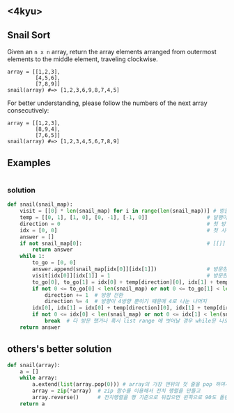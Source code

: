 ## <4kyu>

## Snail Sort

Given an `n x n` array, return the array elements arranged from outermost elements to the middle element, traveling clockwise.

```
array = [[1,2,3],
         [4,5,6],
         [7,8,9]]
snail(array) #=> [1,2,3,6,9,8,7,4,5]
```

For better understanding, please follow the numbers of the next array consecutively:

```
array = [[1,2,3],
         [8,9,4],
         [7,6,5]]
snail(array) #=> [1,2,3,4,5,6,7,8,9]
```

## Examples

```

```

### solution

```python
def snail(snail_map):
    visit = [[0] * len(snail_map) for i in range(len(snail_map))] # 방문체크 하는 행렬만들기
    temp = [[0, 1], [1, 0], [0, -1], [-1, 0]]                   # 달팽이 무늬는 항상 우, 하, 좌, 상 으로 움직인다.
    direction = 0                                               # 첫 방향은 항상 우(temp[direction])
    idx = [0, 0]                                                # 첫 시작
    answer = []
    if not snail_map[0]:                                        # [[]] 이라면 [] 리턴
        return answer
    while 1:
        to_go = [0, 0]
        answer.append(snail_map[idx[0]][idx[1]])                # 방문한 자리 숫자 append
        visit[idx[0]][idx[1]] = 1                               # 방문한 자리 체크
        to_go[0], to_go[1] = idx[0] + temp[direction][0], idx[1] + temp[direction][1] # 그 다음으로 방문 할 곳 
        if not 0 <= to_go[0] < len(snail_map) or not 0 <= to_go[1] < len(snail_map) or visit[to_go[0]][to_go[1]]:  # 방문 할 수 있는 자리 체크 방문 할 수 없다면 방향 전환
            direction += 1  # 방향 전환
            direction %= 4  # 방향이 4방향 뿐이기 때문에 4로 나눈 나머지
        idx[0], idx[1] = idx[0] + temp[direction][0], idx[1] + temp[direction][1]
        if not 0 <= idx[0] < len(snail_map) or not 0 <= idx[1] < len(snail_map) or visit[idx[0]][idx[1]]:
            break  # 다 방문 했거나 혹시 list range 에 벗어날 경우 while문 나오기
    return answer
```

## others's better solution

```python
def snail(array):
    a = []
    while array:  
        a.extend(list(array.pop(0))) # array의 가장 맨위의 첫 줄을 pop 하여서 a에 연결
        array = zip(*array)  # zip 함수를 이용해서 전치 행렬을 만들고  
        array.reverse()      # 전치행렬을 행 기준으로 뒤집으면 왼쪽으로 90도 돌린 행렬이 나온다.
    return a
```

